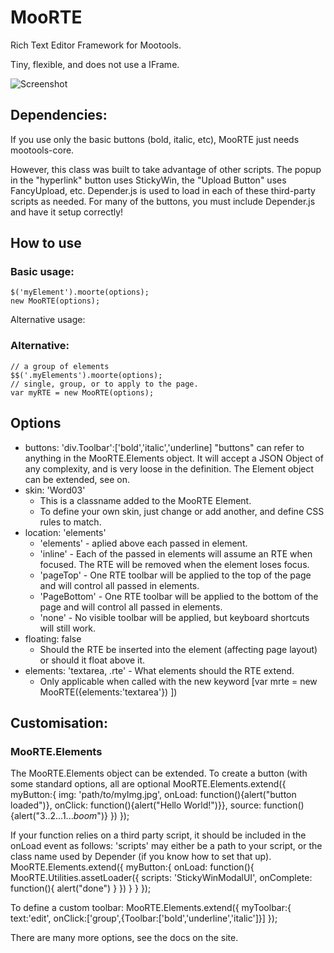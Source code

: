 MooRTE
===========

Rich Text Editor Framework for Mootools.

Tiny, flexible, and does not use a IFrame.

![Screenshot](http://url_to_project_screenshot)


Dependencies:
----------
If you use only the basic buttons (bold, italic, etc), MooRTE just needs mootools-core.

However, this class was built to take advantage of other scripts. 
The popup in the "hyperlink" button uses StickyWin, the "Upload Button" uses FancyUpload, etc.
Depender.js is used to load in each of these third-party scripts as needed.
For many of the buttons, you must include Depender.js and have it setup correctly!

How to use
----------
### Basic usage:
	$('myElement').moorte(options);
	new MooRTE(options);

Alternative usage:
### Alternative:
	// a group of elements
	$$('.myElements').moorte(options);
	// single, group, or to apply to the page.
	var myRTE = new MooRTE(options);

	
Options
---------	
 - buttons: 'div.Toolbar':['bold','italic','underline]
    "buttons" can refer to anything in the MooRTE.Elements object.
	It will accept a JSON Object of any complexity, and is very loose in the definition.
	The Element object can be extended, see on.
 - skin: 'Word03'
    - This is a classname added to the MooRTE Element.
	- To define your own skin, just change or add another, and define CSS rules to match.
 - location: 'elements'
	- 'elements' - aplied above each passed in element.
	- 'inline' - Each of the passed in elements will assume an RTE when focused. The RTE will be removed when the element loses focus.
	- 'pageTop' - One RTE toolbar will be applied to the top of the page and will control all passed in elements.
	- 'PageBottom' - One RTE toolbar will be applied to the bottom of the page and will control all passed in elements.
	- 'none' - No visible toolbar will be applied, but keyboard shortcuts will still work.	
 - floating: false
	- Should the RTE be inserted into the element (affecting page layout) or should it float above it.
 - elements: 'textarea, .rte' - What elements should the RTE extend.
     - Only applicable when called with the new keyword [var mrte = new MooRTE({elements:'textarea'}) ])
	

Customisation:
---------

### MooRTE.Elements

The MooRTE.Elements object can be extended.
To create a button (with some standard options, all are optional
	MooRTE.Elements.extend({
		myButton:{
			img:     'path/to/myImg.jpg', 
			onLoad:  function(){alert("button loaded")},
			onClick: function(){alert("Hello World!")}},
			source:  function(){alert("3..2...1...*boom*")}
		})
	});

If your function relies on a third party script, it should be included in the onLoad event as follows:
'scripts' may either be a path to your script, or the class name used by Depender (if you know how to set that up).
	MooRTE.Elements.extend({
		myButton:{
			onLoad: function(){
				MooRTE.Utilities.assetLoader({
					scripts: 'StickyWinModalUI',
					onComplete: function(){ alert("done") }
				})
			}
		}
	});
	
	
To define a custom toolbar:
	MooRTE.Elements.extend({
		myToolbar:{
			text:'edit', 
			onClick:['group',{Toolbar:['bold','underline','italic']}] 
	});
	
	
There are many more options, see the docs on the site.